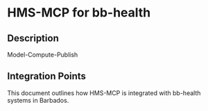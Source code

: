 # HMS-MCP for bb-health

## Description

Model-Compute-Publish

## Integration Points

This document outlines how HMS-MCP is integrated with bb-health systems in Barbados.
